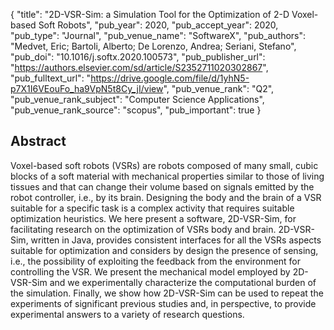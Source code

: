 {
  "title": "2D-VSR-Sim: a Simulation Tool for the Optimization of 2-D Voxel-based Soft Robots",
  "pub_year": 2020,
  "pub_accept_year": 2020,
  "pub_type": "Journal",
  "pub_venue_name": "SoftwareX",
  "pub_authors": "Medvet, Eric; Bartoli, Alberto; De Lorenzo, Andrea; Seriani, Stefano",
  "pub_doi": "10.1016/j.softx.2020.100573",
  "pub_publisher_url": "https://authors.elsevier.com/sd/article/S2352711020302867",
  "pub_fulltext_url": "https://drive.google.com/file/d/1yhN5-p7X1I6VEouFo_ha9VpN5t8Cy_jI/view",
  "pub_venue_rank": "Q2",
  "pub_venue_rank_subject": "Computer Science Applications",
  "pub_venue_rank_source": "scopus",
  "pub_important": true
}

## Abstract
Voxel-based soft robots (VSRs) are robots composed of many small, cubic blocks of a soft material with mechanical properties similar to those of living tissues and that can change their volume based on signals emitted by the robot controller, i.e., by its brain. Designing the body and the brain of a VSR suitable for a specific task is a complex activity that requires suitable optimization heuristics. We here present a software, 2D-VSR-Sim, for facilitating research on the optimization of VSRs body and brain. 2D-VSR-Sim, written in Java, provides consistent interfaces for all the VSRs aspects suitable for optimization and considers by design the presence of sensing, i.e., the possibility of exploiting the feedback from the environment for controlling the VSR. We present the mechanical model employed by 2D-VSR-Sim and we experimentally characterize the computational burden of the simulation. Finally, we show how 2D-VSR-Sim can be used to repeat the experiments of significant previous studies and, in perspective, to provide experimental answers to a variety of research questions.
